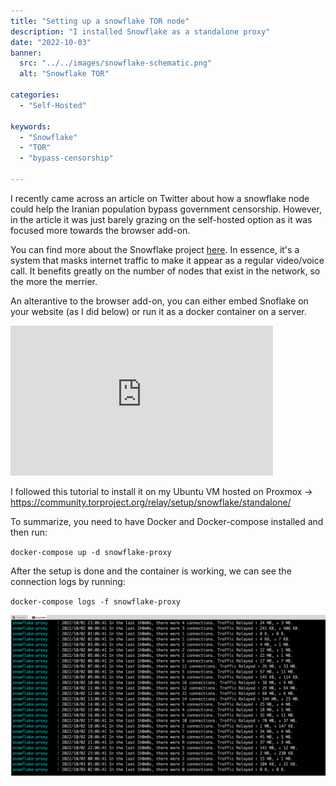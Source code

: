 ```yaml
---
title: "Setting up a snowflake TOR node"
description: "I installed Snowflake as a standalone proxy"
date: "2022-10-03"
banner:
  src: "../../images/snowflake-schematic.png"
  alt: "Snowflake TOR"
  
categories:
  - "Self-Hosted"

keywords:
  - "Snowflake"
  - "TOR"
  - "bypass-censorship"

---
```


I recently came across an article on Twitter about how a snowflake node could help the Iranian population bypass government censorship. However, in the article it was just barely grazing on the self-hosted option as it was focused more towards the browser add-on. 

You can find more about the Snowflake project [here](https://snowflake.torproject.org/). In essence, it's a system that masks internet traffic to make it appear as a regular video/voice call. It benefits greatly on the number of nodes that exist in the network, so the more the merrier. 

An alterantive to the browser add-on, you can either embed Snoflake on your website (as I did below) or run it as a docker container on a server. 

<iframe src="https://snowflake.torproject.org/embed.html" width="420" height="240" frameborder="0" scrolling="no"></iframe>

I followed this tutorial to install it on my Ubuntu VM hosted on Proxmox -> https://community.torproject.org/relay/setup/snowflake/standalone/

To summarize, you need to have Docker and Docker-compose installed and then run:

`docker-compose up -d snowflake-proxy`

After the setup is done and the container is working, we can see the connection logs by running: 

`docker-compose logs -f snowflake-proxy`

![The Host Server.](../../images/SnowflakeProxy_Connections.png "Snowflake Proxy Connections")
